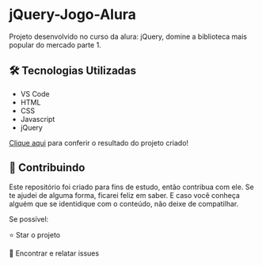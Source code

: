 # jQuery-Jogo-Alura
Projeto desenvolvido no curso da alura: jQuery, domine a biblioteca mais popular do mercado parte 1.

<h2>🛠 Tecnologias Utilizadas</h2>

<ul>
    <li>VS Code</li>
    <li>HTML</li>
    <li>CSS</li>
    <li>Javascript</li>
    <li>jQuery</li>
</ul>

[Clique aqui](https://esdras-alves.github.io/jQuery-Jogo-Alura/) para conferir o resultado do projeto criado!

<h2> 🤝 Contribuindo </h2>

Este repositório foi criado para fins de estudo, então contribua com ele.
Se te ajudei de alguma forma, ficarei feliz em saber. E caso você conheça alguém que se identidique com o conteúdo, não deixe de compatilhar.

Se possível:

⭐️  Star o projeto

🐛 Encontrar e relatar issues

